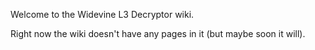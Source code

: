 Welcome to the Widevine L3 Decryptor wiki.

Right now the wiki doesn't have any pages in it (but maybe soon it will).
